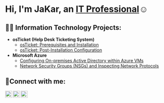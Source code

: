 <h1>Hi, I'm JaKar, an <a href="https://linkedin.com/in/jakarstallings">IT Professional</a>☺</h1>

<h2>👨‍💻 Information Technology Projects:</h2>

- <b>osTicket (Help Desk Ticketing System)</b>
  - [osTicket: Prerequisites and Installation](https://github.com/jstallz1/osticket-prereqs)
  - [osTicket: Post-Installation Configuration](https://github.com/jstallz1/post-install-config)
- <b>Microsoft Azure</b>
  - [Configuring On-premises Active Directory within Azure VMs](https://github.com/jstallz1/configure-ad)
  - [Network Security Groups (NSGs) and Inspecting Network Protocols](https://github.com/jstallz1/azure-network-protocols)

<h2>🤳Connect with me:</h2>

[<img align="left" alt="JaKar | Youtube" width="22px" src="https://cdn.jsdelivr.net/npm/simple-icons@v3/icons/twitter.svg" />][youtube]
[<img align="left" alt="JaKar | LinkedIn" width="22px" src="https://cdn.jsdelivr.net/npm/simple-icons@v3/icons/linkedin.svg" />][linkedin]
[<img align="left" alt="JaKar | Instagram" width="22px" src="https://cdn.jsdelivr.net/npm/simple-icons@v3/icons/instagram.svg" />][instagram]

[youtube]: https://www.youtube.com/c/JaKarS
[instagram]: https://www.instagram.com/jakarofficial_
[linkedin]: https://linkedin.com/in/Jakarstallings
